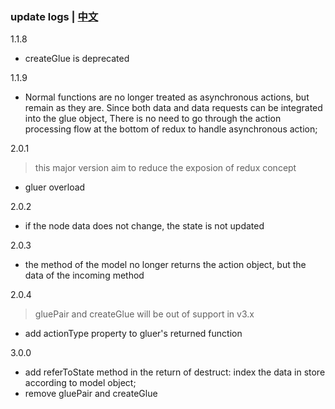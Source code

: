 ### update logs | [中文](https://github.com/ZhouYK/glue-redux/blob/master/zh-cn/log.md)
1.1.8
- createGlue is deprecated

1.1.9
- Normal functions are no longer treated as asynchronous actions, but remain as they are. Since both data and data requests can be integrated into the glue object,
  There is no need to go through the action processing flow at the bottom of redux to handle asynchronous action;

2.0.1
> this major version aim to reduce the exposion of redux concept
- gluer overload

2.0.2
- if the node data does not change, the state is not updated

2.0.3
- the method of the model no longer returns the action object, but the data of the incoming method

2.0.4
> gluePair and createGlue will be out of support in v3.x
- add actionType property to gluer's returned function

3.0.0
- add referToState method in the return of destruct: index the data in store according to model object;
- remove gluePair and createGlue
